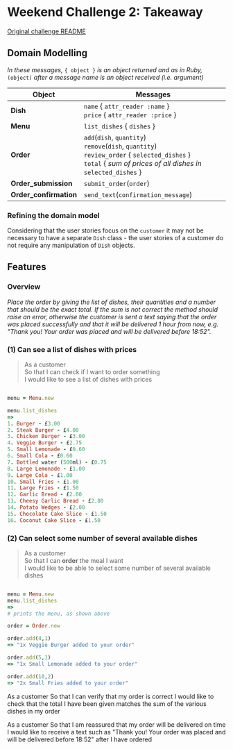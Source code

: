 # Weekend Challenge 2: Takeaway

[Original challenge README](challenge-README.md)

## Domain Modelling

_In these messages,_ `{ object }` _is an object returned and as in Ruby,_ `(object)` _after a message name is an object received (i.e. argument)_
  
| Object         | Messages                     |           
| -------------  | ---------------------------- |
| **Dish**           | `name` { `attr_reader :name` }<br>`price` { `attr_reader :price` } |  
| **Menu** | `list_dishes` { `dishes` }         |  
| **Order**          | `add`(`dish`, `quantity`)<br>`remove`(`dish`, `quantity`)<br>`review_order` { `selected_dishes` }<br>`total` { _sum of prices of all dishes in_ `selected_dishes` }    |  
| **Order_submission** | `submit_order`(`order`) |  
| **Order_confirmation** | `send_text`(`confirmation_message`)  |  
  
### Refining the domain model
Considering that the user stories focus on the `customer` it may not be necessary to have a separate `Dish` class - the user stories of a customer do not require any manipulation of `Dish` objects.


## Features

### Overview

_Place the order by giving the list of dishes, their quantities and a number that should be the exact total. If the sum is not correct the method should raise an error, otherwise the customer is sent a text saying that the order was placed successfully and that it will be delivered 1 hour from now, e.g. "Thank you! Your order was placed and will be delivered before 18:52"._

### (1) Can see a list of dishes with prices

>As a customer  
So that I can check if I want to order something  
I would like to see a list of dishes with prices  
>

```ruby

menu = Menu.new

menu.list_dishes
=>
1. Burger - £3.00
2. Steak Burger - £4.00
3. Chicken Burger - £3.00
4. Veggie Burger - £2.75
5. Small Lemonade - £0.60
6. Small Cola - £0.60
7. Bottled water (500ml) - £0.75
8. Large Lemonade - £1.00
9. Large Cola - £1.00
10. Small Fries - £1.00
11. Large Fries - £1.50
12. Garlic Bread - £2.00
13. Cheesy Garlic Bread - £2.80
14. Potato Wedges - £2.00
15. Chocolate Cake Slice - £1.50
16. Coconut Cake Slice - £1.50

```

### (2) Can select some number of several available dishes

>As a customer  
So that I can **order** the meal I want  
I would like to be able to select some number of several available dishes

```ruby

menu = Menu.new
menu.list_dishes
=>
# prints the menu, as shown above

order = Order.new

order.add(4,1)
=> "1x Veggie Burger added to your order"

order.add(5,1)
=> "1x Small Lemonade added to your order"

order.add(10,2)
=> "2x Small Fries added to your order"

```

As a customer
So that I can verify that my order is correct
I would like to check that the total I have been given matches the sum of the various dishes in my order

As a customer
So that I am reassured that my order will be delivered on time
I would like to receive a text such as "Thank you! Your order was placed and will be delivered before 18:52" after I have ordered
```
